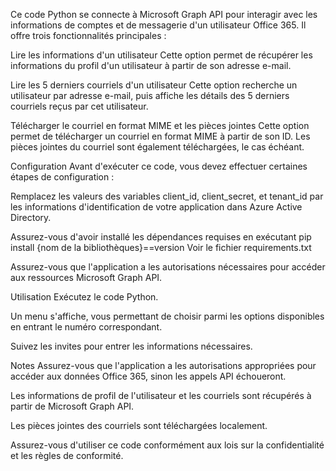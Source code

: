 
Ce code Python se connecte à Microsoft Graph API pour interagir avec les informations de comptes et de messagerie d'un utilisateur Office 365. Il offre trois fonctionnalités principales :

Lire les informations d'un utilisateur
Cette option permet de récupérer les informations du profil d'un utilisateur à partir de son adresse e-mail.

Lire les 5 derniers courriels d'un utilisateur
Cette option recherche un utilisateur par adresse e-mail, puis affiche les détails des 5 derniers courriels reçus par cet utilisateur.

Télécharger le courriel en format MIME et les pièces jointes
Cette option permet de télécharger un courriel en format MIME à partir de son ID. Les pièces jointes du courriel sont également téléchargées, le cas échéant.

Configuration
Avant d'exécuter ce code, vous devez effectuer certaines étapes de configuration :

Remplacez les valeurs des variables client_id, client_secret, et tenant_id par les informations d'identification de votre application dans Azure Active Directory.

Assurez-vous d'avoir installé les dépendances requises en exécutant pip install {nom de la bibliothèques}==version
Voir le fichier requirements.txt

Assurez-vous que l'application a les autorisations nécessaires pour accéder aux ressources Microsoft Graph API.

Utilisation
Exécutez le code Python.

Un menu s'affiche, vous permettant de choisir parmi les options disponibles en entrant le numéro correspondant.

Suivez les invites pour entrer les informations nécessaires.

Notes
Assurez-vous que l'application a les autorisations appropriées pour accéder aux données Office 365, sinon les appels API échoueront.

Les informations de profil de l'utilisateur et les courriels sont récupérés à partir de Microsoft Graph API.

Les pièces jointes des courriels sont téléchargées localement.

Assurez-vous d'utiliser ce code conformément aux lois sur la confidentialité et les règles de conformité.
